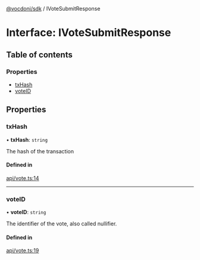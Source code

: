 [@vocdoni/sdk](/sdk) / IVoteSubmitResponse

# Interface: IVoteSubmitResponse

## Table of contents

### Properties

- [txHash](IVoteSubmitResponse#txhash)
- [voteID](IVoteSubmitResponse#voteid)

## Properties

### txHash

• **txHash**: `string`

The hash of the transaction

#### Defined in

[api/vote.ts:14](https://github.com/vocdoni/vocdoni-sdk/blob/ee6390524b82e6ef535da03c0e3bb826e450e622/src/api/vote.ts#L14)

___

### voteID

• **voteID**: `string`

The identifier of the vote, also called nullifier.

#### Defined in

[api/vote.ts:19](https://github.com/vocdoni/vocdoni-sdk/blob/ee6390524b82e6ef535da03c0e3bb826e450e622/src/api/vote.ts#L19)
